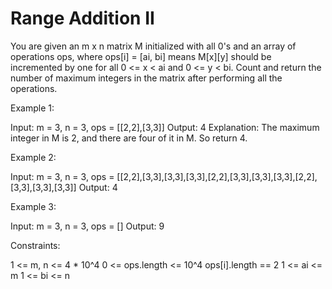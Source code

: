 # Range Addition II

You are given an m x n matrix M initialized with all 0's and an array of operations ops, where ops[i] = [ai, bi] means M[x][y] should be incremented by one for all 0 <= x < ai and 0 <= y < bi.
Count and return the number of maximum integers in the matrix after performing all the operations.

Example 1:

Input: m = 3, n = 3, ops = [[2,2],[3,3]]
Output: 4
Explanation: The maximum integer in M is 2, and there are four of it in M. So return 4.

Example 2:

Input: m = 3, n = 3, ops = [[2,2],[3,3],[3,3],[3,3],[2,2],[3,3],[3,3],[3,3],[2,2],[3,3],[3,3],[3,3]]
Output: 4

Example 3:

Input: m = 3, n = 3, ops = []
Output: 9

Constraints:

1 <= m, n <= 4 * 10^4
0 <= ops.length <= 10^4
ops[i].length == 2
1 <= ai <= m
1 <= bi <= n
